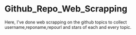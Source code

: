 # Github_Repo_Web_Scrapping
Here, I've done web scrapping on the github topics to collect username,reponame,repourl and stars of each and every topic.
